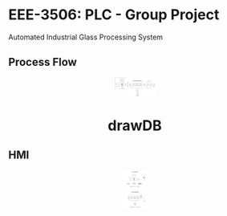 # EEE-3506: PLC - Group Project

Automated Industrial Glass Processing System

## Process Flow
<div align="center">
    <img width="80" alt="drawdb logo" src="./images/PROCESS FLOW.png">
    <h1>drawDB</h1>
</div>


## HMI
<div align="center">
    <img width="50" alt="drawdb logo" src="./images/HMI. page 1.jpg">
</div>

<div align="center">
    <img width="50" alt="drawdb logo" src="./images/HMI. page 3.jpg">
</div>
